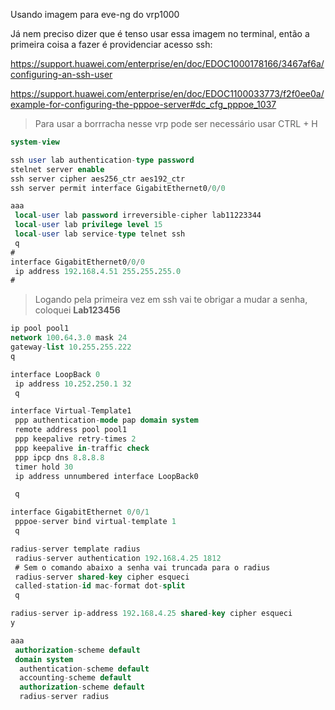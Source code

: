 Usando imagem para eve-ng do vrp1000

Já nem preciso dizer que é tenso usar essa imagem no terminal, então a primeira coisa a fazer é providenciar acesso ssh:

https://support.huawei.com/enterprise/en/doc/EDOC1000178166/3467af6a/configuring-an-ssh-user

https://support.huawei.com/enterprise/en/doc/EDOC1100033773/f2f0ee0a/example-for-configuring-the-pppoe-server#dc_cfg_pppoe_1037

> Para usar a borrracha nesse vrp pode ser necessário usar CTRL + H

```sql
system-view

ssh user lab authentication-type password
stelnet server enable
ssh server cipher aes256_ctr aes192_ctr
ssh server permit interface GigabitEthernet0/0/0

aaa
 local-user lab password irreversible-cipher lab11223344 
 local-user lab privilege level 15
 local-user lab service-type telnet ssh
 q
#
interface GigabitEthernet0/0/0
 ip address 192.168.4.51 255.255.255.0
#
```

>Logando pela primeira vez em ssh vai te obrigar a mudar a senha, coloquei **Lab123456**

```sql
ip pool pool1
network 100.64.3.0 mask 24
gateway-list 10.255.255.222
q

interface LoopBack 0
 ip address 10.252.250.1 32
 q

interface Virtual-Template1
 ppp authentication-mode pap domain system
 remote address pool pool1
 ppp keepalive retry-times 2
 ppp keepalive in-traffic check
 ppp ipcp dns 8.8.8.8
 timer hold 30
 ip address unnumbered interface LoopBack0

 q

interface GigabitEthernet 0/0/1
 pppoe-server bind virtual-template 1
 q

radius-server template radius
 radius-server authentication 192.168.4.25 1812
 # Sem o comando abaixo a senha vai truncada para o radius
 radius-server shared-key cipher esqueci
 called-station-id mac-format dot-split
 q

radius-server ip-address 192.168.4.25 shared-key cipher esqueci
y

aaa
 authorization-scheme default
 domain system
  authentication-scheme default
  accounting-scheme default
  authorization-scheme default
  radius-server radius

  



```